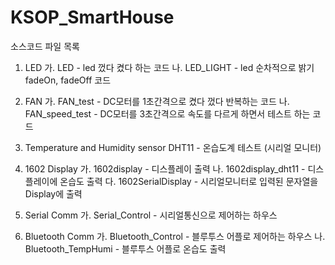 # KSOP_SmartHouse

소스코드 파일 목록

01. LED
가. LED - led 껐다 켰다 하는 코드
나. LED_LIGHT - led 순차적으로 밝기 fadeOn, fadeOff 코드

02. FAN
가. FAN_test	- DC모터를 1초간격으로 켰다 껐다 반복하는 코드
나. FAN_speed_test - DC모터를 3초간격으로 속도를 다르게 하면서 테스트 하는 코드

03. Temperature and Humidity sensor
DHT11 - 온습도계 테스트 (시리얼 모니터) 

04. 1602 Display
가. 1602display - 디스플레이 출력
나. 1602display_dht11 - 디스플레이에 온습도 출력
다. 1602SerialDisplay - 시리얼모니터로 입력된 문자열을 Display에 출력

05. Serial Comm
가. Serial_Control - 시리얼통신으로 제어하는 하우스 

06. Bluetooth Comm
가. Bluetooth_Control - 블루투스 어플로 제어하는 하우스
나. Bluetooth_TempHumi - 블루투스 어플로 온습도 출력
  
  
